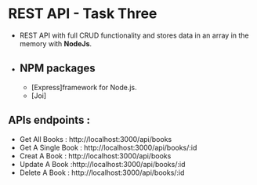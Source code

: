 # REST API - Task Three

- REST API with full CRUD functionality and stores data in an array in the memory with **NodeJs**.
- ## NPM packages
   - [Express]framework for Node.js.
   - [Joi]

## APIs endpoints :
- Get All Books : http://localhost:3000/api/books 
- Get A Single Book : http://localhost:3000/api/books/:id 
- Creat A Book : http://localhost:3000/api/books 
- Update A Book :http://localhost:3000/api/books/:id 
- Delete A Book : http://localhost:3000/api/books/:id